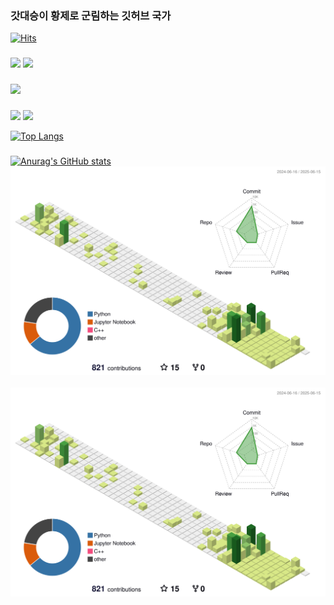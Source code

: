 ### 갓대승이 황제로 군림하는 깃허브 국가
[![Hits](https://hits.seeyoufarm.com/api/count/incr/badge.svg?url=https%3A%2F%2Fgithub.com%2FHaniibal730%2Fhit-counter&count_bg=%233D8EC8&title_bg=%23555555&icon=&icon_color=%23E7E7E7&title=HITS&edge_flat=false)](https://hits.seeyoufarm.com)
###
![](https://img.shields.io/badge/Python-3776AB?style=for-the-badge&logo=python&logoColor=white)
![](https://img.shields.io/badge/MySQL-00000F?style=for-the-badge&logo=mysql&logoColor=white)
###
![](http://ForTheBadge.com/images/badges/made-with-python.svg)
###
![](https://img.shields.io/badge/Made%20with-Jupyter-orange?style=for-the-badge&logo=Jupyter)
![](https://img.shields.io/badge/Ferrari-D40000?logo=ferrari&logoColor=fff&style=for-the-badge)

[![Top Langs](https://github-readme-stats.vercel.app/api/top-langs/?username=Hannibal730)](https://github.com/anuraghazra/github-readme-stats)
###
[![Anurag's GitHub stats](https://github-readme-stats.vercel.app/api?username=Hannibal730)](https://github.com/anuraghazra/github-readme-stats)
![](./profile-3d-contrib/profile-green-animate.svg)
![]()
![](./profile-3d-contrib/profile-green-animate.svg)
![]()
![]()

